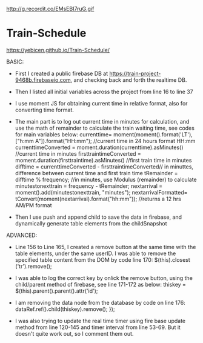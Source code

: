 http://g.recordit.co/EMsEBI7ruG.gif


# Train-Schedule
https://yebicen.github.io/Train-Schedule/



BASIC:

- First I created a public firebase DB at https://train-project-9468b.firebaseio.com, and checking back and forth the realtime DB.

- Then I listed all initial variables across the project from line 16 to line 37

- I use moment JS for obtaining current time in relative format, also for converting time format.

- The main part is to log out current time in minutes for calculation, and use the math of remainder to calculate the train waiting time, see codes for main variables below:
currenttime= moment(moment().format('LT'), ["h:mm A"]).format("HH:mm"); //current time in 24 hours format HH:mm
currenttimeConverted = moment.duration(currenttime).asMinutes() //current time in minutes
firsttraintimeConverted = moment.duration(firsttraintime).asMinutes() //first train time in minutes
difftime = currenttimeConverted - firsttraintimeConverted// in minuttes, difference between current time and first train time
tRemainder = difftime % frequency; //in minutes, use Modulus (remainder) to calculate
minutestonexttrain = frequency - tRemainder;
nextarrival = moment().add(minutestonexttrain, "minutes");
nextarrivalFormatted= tConvert(moment(nextarrival).format("hh:mm")); //returns a  12 hrs AM/PM format


- Then I use push and append child to save the data in firebase, and dynamically generate table elements from the childSnapshot


ADVANCED:
- Line 156 to Line 165, I created a remove button at the same time with the table elements, under the same userID.
I was able to remove the specified table content from the DOM by code line 170:
$(this).closest ('tr').remove();

- I was able to log the correct key by onlick the remove button, using the child/parent method of firebase, see line 171-172 as below:
thiskey = $(this).parent().parent().attr('id');

- I am removing the data node from the database by code on line 176:
dataRef.ref().child(thiskey).remove();
});

- I was also trying to update the real time timer using fire base update method from line 120-145 and timer interval from line 53-69. But it doesn't quite work out, so I comment them out.



